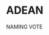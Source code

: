 # ADEAN
NAMING VOTE
<script>
    let selectedButton = null;
    const votes = {
        'ADEAN': 0,
        'AEVA': 0,
        'LYRA': 0,
        'LUMEX': 0,
        'AEON': 0,
        'ALBA': 0,
        'NOVA': 0,
        'SEMA': 0,
        'PRIMA': 0,
        'NEXUS': 0,
        'GERMEN': 0,
        'ORIGO': 0
    };
    
    function toggleSelection(name, button) {
        if (selectedButton) {
            selectedButton.classList.remove('selected');
            selectedButton.textContent = `Selecionar (${votes[name]} votos)`;
        }
        
        if (selectedButton !== button) {
            votes[name]++;
            button.classList.add('selected');
            button.textContent = `Selecionado (${votes[name]} votos)`;
            selectedButton = button;
            showNotification(name);
        } else {
            votes[name]--;
            selectedButton = null;
            button.textContent = `Selecionar (${votes[name]} votos)`;
            hideNotification();
        }

        // Atualiza todos os botões com seus respectivos números de votos
        updateAllVoteCounts();
    }
    
    function updateAllVoteCounts() {
        const buttons = document.querySelectorAll('.button');
        buttons.forEach(button => {
            const name = button.getAttribute('data-name');
            if (button !== selectedButton) {
                button.textContent = `Selecionar (${votes[name]} votos)`;
            }
        });
    }
    
    function showNotification(name) {
        const notification = document.getElementById('notification');
        notification.textContent = `Você selecionou: ${name} (${votes[name]} votos)`;
        notification.style.display = 'block';
    }
    
    function hideNotification() {
        const notification = document.getElementById('notification');
        notification.style.display = 'none';
    }

    // Inicializa os contadores em todos os botões
    document.addEventListener('DOMContentLoaded', function() {
        const buttons = document.querySelectorAll('.button');
        buttons.forEach(button => {
            const name = button.getAttribute('onclick').match(/'([^']+)'/)[1];
            button.setAttribute('data-name', name);
            button.textContent = `Selecionar (0 votos)`;
        });
    });
</script>
